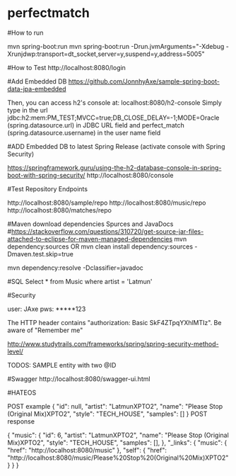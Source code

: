 # perfectmatch

#How to run

mvn spring-boot:run 
mvn spring-boot:run -Drun.jvmArguments="-Xdebug -Xrunjdwp:transport=dt_socket,server=y,suspend=y,address=5005"

#How to Test
http://localhost:8080/login


#Add Embedded DB
https://github.com/JonnhyAxe/sample-spring-boot-data-jpa-embedded

Then, you can access h2's console at: localhost:8080/h2-console Simply type in the url jdbc:h2:mem:PM_TEST;MVCC=true;DB_CLOSE_DELAY=-1;MODE=Oracle (spring.datasource.url)  in JDBC URL field and perfect_match (spring.datasource.username) in the user name field

#ADD Embedded DB to latest Spring Release (activate console with Spring Security)

https://springframework.guru/using-the-h2-database-console-in-spring-boot-with-spring-security/
http://localhost:8080/console

#Test Repository Endpoints

http://localhost:8080/sample/repo
http://localhost:8080/music/repo
http://localhost:8080/matches/repo


#Maven download dependencies Spurces and JavaDocs 
#https://stackoverflow.com/questions/310720/get-source-jar-files-attached-to-eclipse-for-maven-managed-dependencies
mvn dependency:sources
OR 
mvn clean install dependency:sources -Dmaven.test.skip=true

mvn dependency:resolve -Dclassifier=javadoc


#SQL 
Select * from Music where artist = 'Latmun'

#Security 

user: JAxe
pws: *****123

The HTTP header contains "authorization: Basic SkF4ZTpqYXhlMTIz". Be aware of "Remember me"

http://www.studytrails.com/frameworks/spring/spring-security-method-level/


TODOS:
SAMPLE entity with two @ID


#Swagger 
http://localhost:8080/swagger-ui.html

#HATEOS

POST example 
{
"id": null,
"artist": "LatmunXPTO2",
"name": "Please Stop (Original Mix)XPTO2",
"style": "TECH_HOUSE",
"samples": []
}
POST response

{
"music": {
"id": 6,
"artist": "LatmunXPTO2",
"name": "Please Stop (Original Mix)XPTO2",
"style": "TECH_HOUSE",
"samples": [],
},
"_links": {
	"music": {
		"href": "http://localhost:8080/music"
		},
		"self": {
		"href": "http://localhost:8080/music/Please%20Stop%20(Original%20Mix)XPTO2"
		}
	}
}
 
